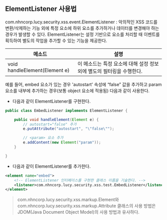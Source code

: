 ## ElementListener 사용법
com.nhncorp.lucy.security.xss.event.ElementListener : 악의적인 XSS 코드를 변환/삭제하는 기능 외에 특정 요소에 하위 요소를 추가하거나 데이터를 변경해야 하는 경우가 발생할 수 있다. ElementListener는 설정 기반으로 요소를 처리할 때 이벤트를 획득하여 별도의 작업을 추가할 수 있는 기능을 제공한다.

| 메소드                                             |설명 |
|-------------------------|--------------------------------|
|void handleElement(Element e)|이 메소드는 특정 요소에 대해 설정 정보 외에 별도의 필터링을 수행한다.|


예를 들어, embed 요소가 있는 경우 'autostart' 속성에 “false” 값을 추가하고 param 요소를 내부에 추가하는 경우(보통 object 요소에 적용됨) 다음과 같이 사용한다.

- 다음과 같이 ElementListener를 구현한다.

```java
public class EmbedListener implements ElementListener {

    public void handleElement(Element e) {
        // autostart="false" 추가
        e.putAttribute("autostart", "\"false\"");

        // <param> 요소 추가
        e.addContent(new Element("param"));
    }

}
```

- 다음과 같이 ElementListener를 추가한다.

```xml
<element name="embed">
    <!-- ElementListener 인터페이스를 구현한 클래스 이름을 기술한다. -->
    <listener>com.nhncorp.lucy.security.xss.test.EmbedListener</listener>
</element>
```

 > com.nhncorp.lucy.security.xss.markup.Element와 com.nhncorp.lucy.security.xss.markup.Attribute 클래스의 사용 방법은 JDOM(Java Document Object Model)의 사용 방법과 유사하다. 

